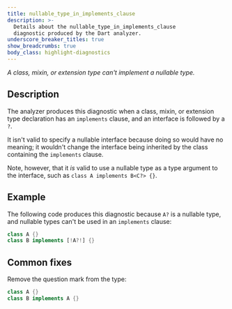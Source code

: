 ```yaml
---
title: nullable_type_in_implements_clause
description: >-
  Details about the nullable_type_in_implements_clause
  diagnostic produced by the Dart analyzer.
underscore_breaker_titles: true
show_breadcrumbs: true
body_class: highlight-diagnostics
---
```


_A class, mixin, or extension type can't implement a nullable type._

## Description

The analyzer produces this diagnostic when a class, mixin, or
extension type declaration has an `implements` clause, and an
interface is followed by a `?`.

It isn't valid to specify a nullable interface because doing so would have
no meaning; it wouldn't change the interface being inherited by the class
containing the `implements` clause.

Note, however, that it _is_ valid to use a nullable type as a type argument
to the interface, such as `class A implements B<C?> {}`.


## Example

The following code produces this diagnostic because `A?` is a nullable
type, and nullable types can't be used in an `implements` clause:

```dart
class A {}
class B implements [!A?!] {}
```

## Common fixes

Remove the question mark from the type:

```dart
class A {}
class B implements A {}
```
